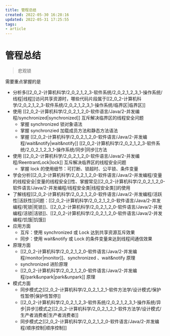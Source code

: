 ```yaml
---
title: 管程总结
created: 2022-05-30 16:28:16
updated: 2022-05-31 17:25:55
tags: 
- article
---
```

# 管程总结

>悲观锁

需要重点掌握的是
- 分析多[[2_0_2-计算机科学/2_0_2_1_2_3-软件系统/2_0_2_1_2_3_1-操作系统/线程|线程]]访问共享资源时，哪些代码片段属于[[2_0_2-计算机科学/2_0_2_1_2_3-软件系统/2_0_2_1_2_3_1-操作系统/临界区|临界区]]
- 使用 [[2_0_2-计算机科学/2_0_2_1_2_0-软件语言/Java/2-并发编程/synchronized|synchronized]] 互斥解决临界区的线程安全问题
	- 掌握 synchronized 锁对象语法
	- 掌握 synchronzied 加载成员方法和静态方法语法
	- 掌握 [[2_0_2-计算机科学/2_0_2_1_2_0-软件语言/Java/2-并发编程/wait&notify|wait&notify]] [[2_0_2-计算机科学/2_0_2_1_2_3-软件系统/2_0_2_1_2_3_1-操作系统/同步|同步]]方法
- 使用 [[2_0_2-计算机科学/2_0_2_1_2_0-软件语言/Java/2-并发编程/ReentrantLock|lock]] 互斥解决临界区的线程安全问题
	- 掌握 lock 的使用细节：可打断、锁超时、公平锁、条件变量
- 学会分析[[2_0_2-计算机科学/2_0_2_1_2_0-软件语言/Java/2-并发编程/变量的线程安全|变量的线程安全]]性、掌握常见[[2_0_2-计算机科学/2_0_2_1_2_0-软件语言/Java/2-并发编程/线程安全类|线程安全类]]的使用
- 了解线程[[2_0_2-计算机科学/2_0_2_1_2_0-软件语言/Java/2-并发编程/活跃性|活跃性]]问题：[[2_0_2-计算机科学/2_0_2_1_2_0-软件语言/Java/2-并发编程/死锁|死锁]]、[[2_0_2-计算机科学/2_0_2_1_2_0-软件语言/Java/2-并发编程/活锁|活锁]]、[[2_0_2-计算机科学/2_0_2_1_2_0-软件语言/Java/2-并发编程/饥饿|饥饿]]
- 应用方面
	- 互斥：使用 synchronized 或 Lock 达到共享资源互斥效果
	- 同步：使用 wait&notify 或 Lock 的条件变量来达到线程间通信效果
- 原理方面
	- [[2_0_2-计算机科学/2_0_2_1_2_0-软件语言/Java/2-并发编程/monitor|monitor]]、synchronized 、wait&notify 原理
	- synchronized 进阶原理
	- [[2_0_2-计算机科学/2_0_2_1_2_0-软件语言/Java/2-并发编程/park&unpark|park&unpark]] 原理
- 模式方面
	- 同步模式之[[2_0_2-计算机科学/2_0_2_1_2_1-软件方法学/设计模式/保护性暂停|保护性暂停]]
	- [[2_0_2-计算机科学/2_0_2_1_2_3-软件系统/2_0_2_1_2_3_1-操作系统/异步|异步]]模式之[[2_0_2-计算机科学/2_0_2_1_2_1-软件方法学/设计模式/生产者消费者|生产者消费者]]
	- 同步模式之[[2_0_2-计算机科学/2_0_2_1_2_0-软件语言/Java/2-并发编程/顺序控制|顺序控制]]